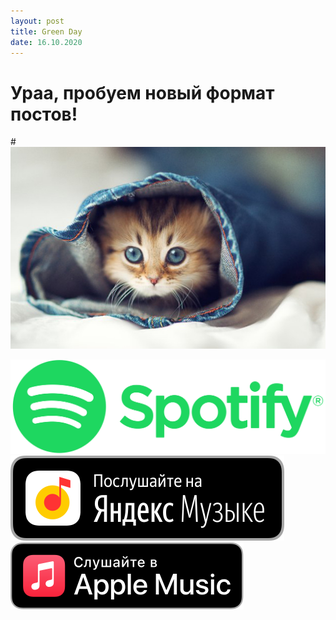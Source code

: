 ```yaml
---
layout: post
title: Green Day
date: 16.10.2020
---
```


# Ураа, пробуем новый формат постов!

#[![Маленький котёнок](/assets/kitten.jpg)](http://loolzrules.github.io/)

<div class="badge-wrap">
<a href="/">
<img alt="Spotify" src="/assets/spotify.svg" class="badge">
</a>
<a href="/">
<img alt="Yandex Music" src="/assets/yandex_music.svg" class="badge">
</a>
<a href="/">
<img alt="Apple Music" src="/assets/apple_music.svg" class="badge">
</a>
</div>

